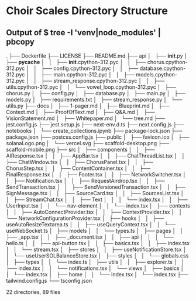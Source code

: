 # Choir Scales Directory Structure
## Output of $ tree -I 'venv|node_modules' | pbcopy

.
├── Dockerfile
├── LICENSE
├── README.md
├── api
│   ├── __init__.py
│   ├── __pycache__
│   │   ├── __init__.cpython-312.pyc
│   │   ├── chorus.cpython-312.pyc
│   │   ├── config.cpython-312.pyc
│   │   ├── database.cpython-312.pyc
│   │   ├── main.cpython-312.pyc
│   │   ├── models.cpython-312.pyc
│   │   ├── stream_response.cpython-312.pyc
│   │   ├── utils.cpython-312.pyc
│   │   └── vowel_loop.cpython-312.pyc
│   ├── chorus.py
│   ├── config.py
│   ├── database.py
│   ├── main.py
│   ├── models.py
│   ├── requirements.txt
│   ├── stream_response.py
│   └── utils.py
├── docs
│   ├── 1-pager.md
│   ├── Blueprint.md
│   ├── Context.md
│   ├── ProofOfText.md
│   ├── Q&A.md
│   ├── VisionStatement.md
│   ├── Whitepaper.md
│   └── tree.md
├── jest.config.js
├── jest.setup.js
├── next-env.d.ts
├── next.config.js
├── notebooks
│   └── create_collections.ipynb
├── package-lock.json
├── package.json
├── postcss.config.js
├── public
│   ├── favicon.ico
│   ├── solanaLogo.png
│   └── vercel.svg
├── scaffold-desktop.png
├── scaffold-mobile.png
├── src
│   ├── components
│   │   ├── AIResponse.tsx
│   │   ├── AppBar.tsx
│   │   ├── ChatThreadList.tsx
│   │   ├── ChatWindow.tsx
│   │   ├── ChorusPanel.tsx
│   │   ├── ChorusStep.tsx
│   │   ├── ContentContainer.tsx
│   │   ├── FinalResponse.tsx
│   │   ├── Footer.tsx
│   │   ├── NetworkSwitcher.tsx
│   │   ├── Notification.tsx
│   │   ├── RequestAirdrop.tsx
│   │   ├── SendTransaction.tsx
│   │   ├── SendVersionedTransaction.tsx
│   │   ├── SignMessage.tsx
│   │   ├── SourceCard.tsx
│   │   ├── SourcesList.tsx
│   │   ├── StreamChat.tsx
│   │   ├── Text
│   │   │   └── index.tsx
│   │   ├── UserInput.tsx
│   │   └── nav-element
│   │       └── index.tsx
│   ├── contexts
│   │   ├── AutoConnectProvider.tsx
│   │   ├── ContextProvider.tsx
│   │   └── NetworkConfigurationProvider.tsx
│   ├── hooks
│   │   ├── useAutoResizeTextarea.ts
│   │   ├── useQueryContext.tsx
│   │   └── useWebSocket.ts
│   ├── models
│   │   └── types.ts
│   ├── pages
│   │   ├── _app.tsx
│   │   ├── _document.tsx
│   │   ├── api
│   │   │   └── hello.ts
│   │   ├── api-button.tsx
│   │   ├── basics.tsx
│   │   ├── index.tsx
│   │   └── stream.tsx
│   ├── stores
│   │   ├── useNotificationStore.tsx
│   │   └── useUserSOLBalanceStore.tsx
│   ├── styles
│   │   └── globals.css
│   ├── types
│   │   └── index.ts
│   ├── utils
│   │   ├── explorer.ts
│   │   ├── index.tsx
│   │   └── notifications.tsx
│   └── views
│       ├── basics
│       │   └── index.tsx
│       ├── home
│       │   └── index.tsx
│       └── index.tsx
├── tailwind.config.js
└── tsconfig.json

22 directories, 89 files

